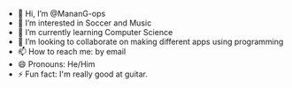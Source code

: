 - 👋 Hi, I’m @MananG-ops
- 👀 I’m interested in Soccer and Music
- 🌱 I’m currently learning Computer Science
- 💞️ I’m looking to collaborate on making different apps using programming
- 📫 How to reach me: by email
- 😄 Pronouns: He/Him
- ⚡ Fun fact: I'm really good at guitar.

<!---
MananG-ops/MananG-ops is a ✨ special ✨ repository because its `README.md` (this file) appears on your GitHub profile.
You can click the Preview link to take a look at your changes.
--->
